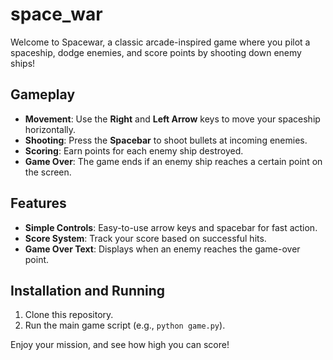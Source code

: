 # space_war

Welcome to Spacewar, a classic arcade-inspired game where you pilot a spaceship, dodge enemies, and score points by shooting down enemy ships!

## Gameplay

- **Movement**: Use the **Right** and **Left Arrow** keys to move your spaceship horizontally.
- **Shooting**: Press the **Spacebar** to shoot bullets at incoming enemies.
- **Scoring**: Earn points for each enemy ship destroyed.
- **Game Over**: The game ends if an enemy ship reaches a certain point on the screen.

## Features

- **Simple Controls**: Easy-to-use arrow keys and spacebar for fast action.
- **Score System**: Track your score based on successful hits.
- **Game Over Text**: Displays when an enemy reaches the game-over point.

## Installation and Running

1. Clone this repository.
2. Run the main game script (e.g., `python game.py`).

Enjoy your mission, and see how high you can score!
